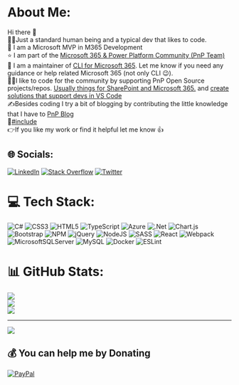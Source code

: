# About Me:
Hi there 👋
<br>🙋‍♂️Just a standard human being and a typical dev that likes to code.
<br>🤩 I am a Microsoft MVP in M365 Development
<br>⭐ I am part of the [Microsoft 365 & Power Platform Community (PnP Team)](https://pnp.github.io/)
<br>💪 I am a maintainer of [CLI for Microsoft 365](https://github.com/pnp/cli-microsoft365). Let me know if you need any guidance or help related Microsoft 365 (not only CLI 😉).
<br>👨‍💻I like to code for the community by supporting PnP Open Source projects/repos. [Usually things for SharePoint and Microsoft 365.](https://adoption.microsoft.com/en-us/sample-solution-gallery/Adam-it/) and [create solutions that support devs in VS Code](https://marketplace.visualstudio.com/publishers/adamwojcikit)
<br>✍️Besides coding I try a bit of blogging by contributing the little knowledge that I have to [PnP Blog](https://pnp.github.io/blog/)
<br>🌈[#include <everyone>](https://accessibilityinsights.io/)
<br>👉If you like my work or find it helpful let me know 👍<br>


## 🌐 Socials:
[![LinkedIn](https://img.shields.io/badge/LinkedIn-%230077B5.svg?logo=linkedin&logoColor=white)](https://linkedin.com/in/adam-wójcik-9b7777a6) [![Stack Overflow](https://img.shields.io/badge/-Stackoverflow-FE7A16?logo=stack-overflow&logoColor=white)](https://stackoverflow.com/users/11672309) [![Twitter](https://img.shields.io/badge/Twitter-%231DA1F2.svg?logo=Twitter&logoColor=white)](https://twitter.com/Adam25858782) 

# 💻 Tech Stack:
![C#](https://img.shields.io/badge/c%23-%23239120.svg?style=for-the-badge&logo=c-sharp&logoColor=white) ![CSS3](https://img.shields.io/badge/css3-%231572B6.svg?style=for-the-badge&logo=css3&logoColor=white) ![HTML5](https://img.shields.io/badge/html5-%23E34F26.svg?style=for-the-badge&logo=html5&logoColor=white) ![TypeScript](https://img.shields.io/badge/typescript-%23007ACC.svg?style=for-the-badge&logo=typescript&logoColor=white) ![Azure](https://img.shields.io/badge/azure-%230072C6.svg?style=for-the-badge&logo=azure-devops&logoColor=white) ![.Net](https://img.shields.io/badge/.NET-5C2D91?style=for-the-badge&logo=.net&logoColor=white) ![Chart.js](https://img.shields.io/badge/chart.js-F5788D.svg?style=for-the-badge&logo=chart.js&logoColor=white) ![Bootstrap](https://img.shields.io/badge/bootstrap-%23563D7C.svg?style=for-the-badge&logo=bootstrap&logoColor=white) ![NPM](https://img.shields.io/badge/NPM-%23000000.svg?style=for-the-badge&logo=npm&logoColor=white) ![jQuery](https://img.shields.io/badge/jquery-%230769AD.svg?style=for-the-badge&logo=jquery&logoColor=white) ![NodeJS](https://img.shields.io/badge/node.js-6DA55F?style=for-the-badge&logo=node.js&logoColor=white) ![SASS](https://img.shields.io/badge/SASS-hotpink.svg?style=for-the-badge&logo=SASS&logoColor=white) ![React](https://img.shields.io/badge/react-%2320232a.svg?style=for-the-badge&logo=react&logoColor=%2361DAFB) ![Webpack](https://img.shields.io/badge/webpack-%238DD6F9.svg?style=for-the-badge&logo=webpack&logoColor=black) ![MicrosoftSQLServer](https://img.shields.io/badge/Microsoft%20SQL%20Sever-CC2927?style=for-the-badge&logo=microsoft%20sql%20server&logoColor=white) ![MySQL](https://img.shields.io/badge/mysql-%2300f.svg?style=for-the-badge&logo=mysql&logoColor=white) ![Docker](https://img.shields.io/badge/docker-%230db7ed.svg?style=for-the-badge&logo=docker&logoColor=white) ![ESLint](https://img.shields.io/badge/ESLint-4B3263?style=for-the-badge&logo=eslint&logoColor=white)
# 📊 GitHub Stats:
![](https://github-readme-stats.vercel.app/api?username=adam-it&theme=default&hide_border=false&include_all_commits=true&count_private=true)<br/>
![](https://github-readme-streak-stats.herokuapp.com/?user=adam-it&theme=default&hide_border=false)<br/>
![](https://github-readme-stats.vercel.app/api/top-langs/?username=adam-it&theme=default&hide_border=false&include_all_commits=true&count_private=true&layout=compact)

---
[![](https://visitcount.itsvg.in/api?id=adam-it&icon=0&color=0)](https://visitcount.itsvg.in)

  ## 💰 You can help me by Donating
  [![PayPal](https://img.shields.io/badge/PayPal-00457C?style=for-the-badge&logo=paypal&logoColor=white)](https://paypal.me/SponsorMyCoding) 

  <!-- Proudly created with GPRM ( https://gprm.itsvg.in ) -->
  
